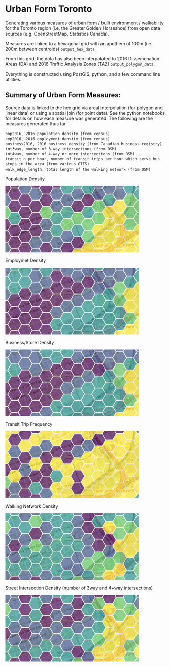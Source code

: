 # Urban Form Toronto

Generating various measures of urban form / built environment / walkability for the Toronto region (i.e. the Greater Golden Horseshoe) from open data sources (e.g. OpenStreetMap, Statistics Canada).

Measures are linked to a hexagonal grid with an apothem of 100m (i.e. 200m between centroids) `output_hex_data`

From this grid, the data has also been interpolated to 2016 Dissemenation Areas (DA) and 2016 Traffic Analysis Zones (TAZ) `output_polygon_data`. 

Everything is constructed using PostGIS, python, and a few command line utilities.

## Summary of Urban Form Measures:

Source data is linked to the hex grid via areal interpolation (for polygon and linear data) or using a spatial join (for point data). See the python notebooks for details on how each measure was generated. The following are the measures generated thus far.

```
pop2016, 2016 population density (from census)
emp2016, 2016 employment density (from census)
business2016, 2016 business density (from Canadian business registry)
int3way, number of 3-way intersections (from OSM)
int4way, number of 4-way or more intersections (from OSM)
transit_n_per_hour, number of transit trips per hour which serve bus stops in the area (from various GTFS)
walk_edge_length, total length of the walking network (from OSM)
```

Population Density

![](imgs/img_population.png)

Employmet Density

![](imgs/img_employment.png)

Business/Store Density

![](imgs/img_business.png)

Transit Trip Frequency

![](imgs/img_transit.png)

Walking Network Density

![](imgs/img_edge.png)

Street Intersection Density (number of 3way and 4+way intersections)

![](imgs/img_intersections.png)

